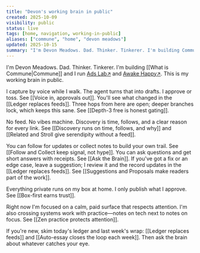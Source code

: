 ```yaml
---
title: "Devon's working brain in public"
created: 2025-10-09
visibility: public
status: live
tags: [home, navigation, working-in-public]
aliases: ["commune", "home", "devon meadows"]
updated: 2025-10-15
summary: "I'm Devon Meadows. Dad. Thinker. Tinkerer. I'm building Commune and I run Ads Lab and Awake Happy. This is my working brain in public."
---
```


I'm Devon Meadows. Dad. Thinker. Tinkerer. I'm building [[What is Commune|Commune]] and I run <a href="https://noontide.co/adslab?utm_source=devonmeadows&utm_medium=website&utm_campaign=bio" target="_blank" rel="noopener noreferrer">Ads Lab<span class="external-link-icon" aria-hidden="true">↗</span></a> and <a href="https://awakehappy.com/?utm_source=devonmeadows&utm_medium=website&utm_campaign=bio" target="_blank" rel="noopener noreferrer">Awake Happy<span class="external-link-icon" aria-hidden="true">↗</span></a>. This is my working brain in public.

I capture by voice while I walk. The agent turns that into drafts. I approve or toss. See [[Voice in, approvals out]]. You'll see what changed in the [[Ledger replaces feeds]]. Three hops from here are open; deeper branches lock, which keeps this sane. See [[Depth-3 free is honest gating]].

No feed. No vibes machine. Discovery is time, follows, and a clear reason for every link. See [[Discovery runs on time, follows, and why]] and [[Related and Stroll give serendipity without a feed]].

You can follow for updates or collect notes to build your own trail. See [[Follow and Collect keep signal, not hype]]. You can ask questions and get short answers with receipts. See [[Ask the Brain]]. If you've got a fix or an edge case, leave a suggestion; I review it and the record updates in the [[Ledger replaces feeds]]. See [[Suggestions and Proposals make readers part of the work]].

Everything private runs on my box at home. I only publish what I approve. See [[Box-first earns trust]].

Right now I'm focused on a calm, paid surface that respects attention. I'm also crossing systems work with practice—notes on tech next to notes on focus. See [[Zen practice protects attention]].

If you're new, skim today's ledger and last week's wrap: [[Ledger replaces feeds]] and [[Auto-essay closes the loop each week]]. Then ask the brain about whatever catches your eye.

